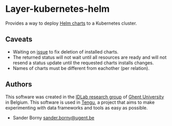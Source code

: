 # Layer-kubernetes-helm

Provides a way to deploy [Helm charts](https://helm.sh/) to a Kubernetes cluster.


## Caveats

- Waiting on [issue](https://github.com/juju-solutions/charms.reactive/issues/170) to fix deletion of installed charts.
- The returned status will not wait until all resources are ready and will not resend a status update until the requested charts installs changes.
- Names of charts must be different from eachother (per relation).



## Authors
This software was created in the [IDLab research group](https://www.ugent.be/ea/idlab/en) of [Ghent University](https://www.ugent.be/en) in Belgium. This software is used in [Tengu](https://tengu.io), a project that aims to make experimenting with data frameworks and tools as easy as possible.
- Sander Borny <sander.borny@ugent.be>
